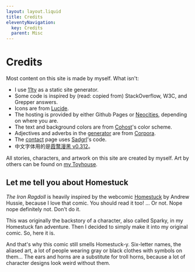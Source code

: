 ```yaml
---
layout: layout.liquid
title: Credits
eleventyNavigation:
  key: Credits
  parent: Misc
---
```


# Credits

Most content on this site is made by myself. What isn't:

- I use [11ty](https://11ty.dev) as a static site generator.
- Some code is inspired by (read: copied from) StackOverflow, W3C, and Grepper answers.
- Icons are from [Lucide](https://lucide.dev).
- The hosting is provided by either Github Pages or [Neocities](https://neocities.org), depending on where you are.
- The text and background colors are from [Cohost](https://cohost.org)'s color scheme.
- Adjectives and adverbs in the [generator](/fun/scenarios/) are from [Corpora](https://github.com/dariusk/corpora).
- The [contact](/contact/) page uses [Sadgrl](https://goblin-heart.net/sadgrl/learn/articles/create-webform-discord)'s code.
- 中文字体用的是[霞鹜漫黑 v0.312](https://github.com/lxgw/LxgwMarkerGothic)。

All stories, characters, and artwork on this site are created by myself. Art by others can be found on [my Toyhouse](https://toyhou.se/Tofutush).

## Let me tell you about Homestuck

*The Iron Ragdoll* is heavily inspired by the webcomic [Homestuck](https://www.homestuck.com) by Andrew Hussie, because I love that comic. You should read it too! ... Or not. Nope nope definitely not. Don't do it.

This was originally the backstory of a character, also called Sparky, in my Homestuck fan adventure. Then I decided to simply make it into my original comic. So, here it is.

And that's why this comic still smells Homestuck-y. Six-letter names, the aliased art, a lot of people wearing gray or black clothes with symbols on them... The ears and horns are a substitute for troll horns, because a lot of character designs look weird without them.
